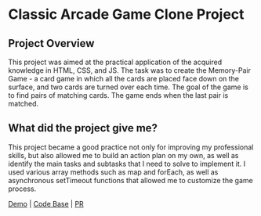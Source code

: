 # Classic Arcade Game Clone Project

## Project Overview

This project was aimed at the practical application of the acquired knowledge in HTML, CSS, and JS. The task was to create the Memory-Pair Game - a card game in which all the cards are placed face down on the surface, and two cards are turned over each time. The goal of the game is to find pairs of matching cards. The game ends when the last pair is matched.

## What did the project give me?

This project became a good practice not only for improving my professional skills, but also allowed me to build an action plan on my own, as well as identify the main tasks and subtasks that I need to solve to implement it. I used various array methods such as map and forEach, as well as asynchronous setTimeout functions that allowed me to customize the game process.

[Demo](https://chernetskyi8704.github.io/Frogger-OOP/) |
[Code Base](https://github.com/chernetskyi8704/Frogger-OOP) |
[PR](https://github.com/kottans/frontend-2022-homeworks/pull/529)

